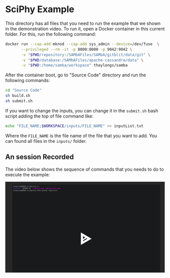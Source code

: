 # SciPhy Example

This directory has all files that you need to run the example that we shown in the demonstration video. To  run it, open a Docker container in this current folder. For this, run the following command:

```bash
docker run --cap-add mknod --cap-add sys_admin --device=/dev/fuse  \
       --privileged --rm -it -p 8000:8000 -p 9042:9042 \
       -v "$PWD/repository:/SAMbAFiles/SAMbA/gitblit/data/git" \
       -v "$PWD/database:/SAMbAFiles/apache-cassandra/data" \
       -v "$PWD:/home/samba/workspace" thaylongs/samba
```

After the container boot, go to "Source Code" directory and run the following commands:

```bash
cd "Source Code"
sh build.sh
sh submit.sh
```

If you want to change the inputs, you can change it in the ```submit.sh``` bash script adding the top  of file  command like:

``` bash
echo "FILE_NAME;$WORKSPACE/inputs/FILE_NAME" >> inputList.txt
```

Where the ```FILE_NAME``` is the file name of the file that you want to add. You can found all files in the ```inputs/``` folder. 

## An session Recorded

The video below shows the sequence of commands that you needs to do to execute the example:

<a href="https://asciinema.org/a/Qzg1SV1JhJlLHjlTpAzVIUviU" target="_blank">


![](sciphy.png)

</a>


